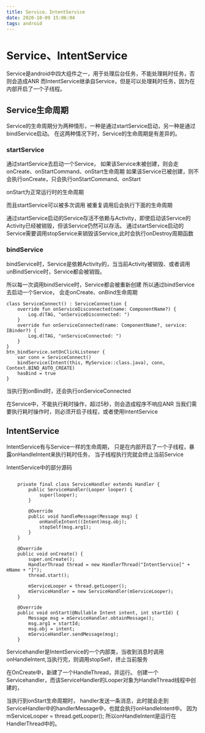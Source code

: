 ```yaml
---
title: Service、IntentService
date: 2020-10-09 15:06:04
tags: android
---
```



# Service、IntentService

Service是android中四大组件之一，用于处理后台任务，不能处理耗时任务，否则会造成ANR
而IntentService继承自Service，但是可以处理耗时任务，因为在内部开启了一个子线程。

## Service生命周期

Service的生命周期分为两种情形，一种是通过startService启动，另一种是通过bindService启动。
在这两种情况下时，Service的生命周期是有差异的。

### startService

通过startService去启动一个Service，
如果该Service未被创建，则会走onCreate、onStartCommand、onStart生命周期
如果该Service已被创建，则不会执行onCreate，只会执行onStartCommand、onStart

onStart为正常运行时的生命周期

而且startService可以被多次调用
被重复调用后会执行下面的生命周期

通过startService启动的Service存活不依赖与Activity，即使启动该Service的Activity已经被销毁，但该Service仍然可以存活。
通过startService启动的Service需要调用stopService来销毁该Service,此时会执行onDestroy周期函数

### bindService

bindService时，Service是依赖Activity的，当当前Activity被销毁、或者调用unBindService时，Service都会被销毁。

所以每一次调用bindService时，Service都会被重新创建
所以通过bindService去启动一个Service，
会走onCreate、onBind生命周期

```
class ServiceConnect() : ServiceConnection {
    override fun onServiceDisconnected(name: ComponentName?) {
        Log.d(TAG, "onServiceDisconnected: ")
    }
    override fun onServiceConnected(name: ComponentName?, service: IBinder?) {
        Log.d(TAG, "onServiceConnected: ")
    }
}
btn_bindService.setOnClickListener {
    var conn = ServiceConnect()
    bindService(Intent(this, MyService::class.java), conn, Context.BIND_AUTO_CREATE)
    hasBind = true
}
```
当执行到onBind时，还会执行onServiceConnected


在Service中，不能执行耗时操作，超过5秒，则会造成程序不响应ANR
当我们需要执行耗时操作时，则必须开启子线程，或者使用IntentService

## IntentService

IntentService有与Service一样的生命周期，
只是在内部开启了一个子线程，暴露onHandleIntent来执行耗时任务，
当子线程执行完就会终止当前Service


IntentService中的部分源码
```

    private final class ServiceHandler extends Handler {
        public ServiceHandler(Looper looper) {
            super(looper);
        }

        @Override
        public void handleMessage(Message msg) {
            onHandleIntent((Intent)msg.obj);
            stopSelf(msg.arg1);
        }
    }

    @Override
    public void onCreate() {
        super.onCreate();
        HandlerThread thread = new HandlerThread("IntentService[" + mName + "]");
        thread.start();

        mServiceLooper = thread.getLooper();
        mServiceHandler = new ServiceHandler(mServiceLooper);
    }

    @Override
    public void onStart(@Nullable Intent intent, int startId) {
        Message msg = mServiceHandler.obtainMessage();
        msg.arg1 = startId;
        msg.obj = intent;
        mServiceHandler.sendMessage(msg);
    }
```

Servicehandler是IntentService的一个内部类，当收到消息时调用onHandleIntent,当执行完，则调用stopSelf，终止当前服务

在OnCreate中，新建了一个HandleThread，并运行。
创建一个Servicehandler，而该ServiceHandler的Looper对象为HandleThread线程中创建的，


当执行到onStart生命周期时，
handler发送一条消息，此时就会走到ServiceHandler中的handlerMessage中，也就会执行onHandleIntent中。
因为mServiceLooper = thread.getLooper();
所以onHandleIntent是运行在HandlerThread中的。



